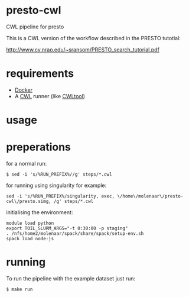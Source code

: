 # presto-cwl
CWL pipeline for presto

This is a CWL version of the workflow described in the PRESTO tutotial:

http://www.cv.nrao.edu/~sransom/PRESTO_search_tutorial.pdf

# requirements

* [Docker](https://www.docker.com/)
* A [CWL](http://www.commonwl.org/) runner (like [CWLtool](https://github.com/common-workflow-language/cwltool))
# usage

# preperations

for a normal run:
```
$ sed -i 's/%RUN_PREFIX%//g' steps/*.cwl
```

for running using singularity for example:
```
sed -i 's/%RUN_PREFIX%/singularity, exec, \/home\/molenaar\/presto-cwl\/presto.simg, /g' steps/*.cwl
```

initialising the environment:
```
module load python
export TOIL_SLURM_ARGS="-t 0:30:00 -p staging"
. /nfs/home2/molenaar/spack/share/spack/setup-env.sh
spack load node-js
```

# running

To run the pipeline with the example dataset just run:
```bash
$ make run
```

